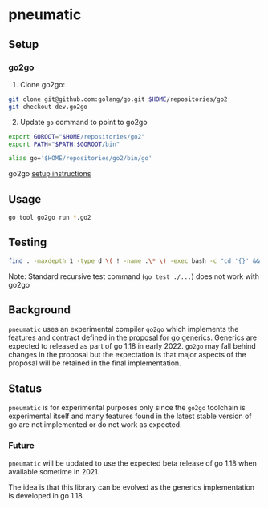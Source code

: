 # pneumatic

## Setup

### go2go

1. Clone go2go:
```sh
git clone git@github.com:golang/go.git $HOME/repositories/go2
git checkout dev.go2go
```

2. Update `go` command to point to go2go
```sh
export GOROOT="$HOME/repositories/go2"
export PATH="$PATH:$GOROOT/bin"

alias go='$HOME/repositories/go2/bin/go'
```

go2go [setup instructions](https://go.googlesource.com/go/+/refs/heads/dev.go2go/README.go2go.md)

## Usage

```sh
go tool go2go run *.go2
```

## Testing

```sh
find . -maxdepth 1 -type d \( ! -name .\* \) -exec bash -c "cd '{}' && go tool go2go test" \;
```

Note: Standard recursive test command (`go test ./...`) does not work with go2go

## Background

`pneumatic` uses an experimental compiler `go2go` which implements the features and contract defined in the [proposal for go generics](https://go.googlesource.com/proposal/+/refs/heads/master/design/43651-type-parameters.md). Generics are expected to  released as part of go 1.18 in early 2022. `go2go` may fall behind changes in the proposal but the expectation is that major aspects of the proposal will be retained in the final implementation.

## Status

`pneumatic` is for experimental purposes only since the `go2go` toolchain is experimental itself and many features found in the latest stable version of go are not implemented or do not work as expected.

### Future

`pneumatic` will be updated to use the expected beta release of go 1.18 when available sometime in 2021.

The idea is that this library can be evolved as the generics implementation is developed in go 1.18.